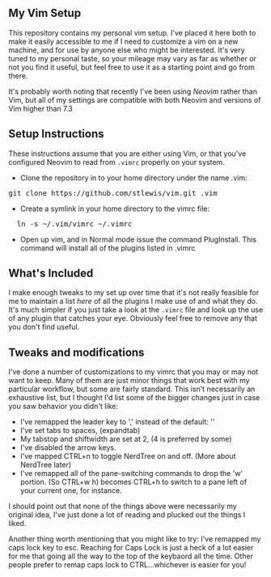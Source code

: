 ## My Vim Setup

This repository contains my personal vim setup. I've placed it here both to make it easily accessible to me if I need to customize a vim on a new machine, and for use by anyone else who might be interested. It's very tuned to my personal taste, so your mileage may vary as far as whether or not you find it useful, but feel free to use it as a starting point and go from there.

It's probably worth noting that recently I've been using _Neovim_ rather than Vim, but all of my settings are compatible with both Neovim and versions of Vim higher than 7.3


## Setup Instructions

These instructions assume that you are either using Vim, or that you've configured Neovim to read from `.vimrc` properly on your system.


* Clone the repository in to your home directory under the name .vim:
<pre>git clone https://github.com/stlewis/vim.git .vim</pre>

* Create a symlink in your home directory to the vimrc file:
<pre>
  ln -s ~/.vim/vimrc ~/.vimrc
</pre>

* Open up vim, and in Normal mode issue the command PlugInstall.  This command will install all of the plugins listed in .vimrc

## What's Included

I make enough tweaks to my set up over time that it's not really feasible for me to maintain a list _here_ of all the plugins I make use of and what they do. It's much simpler if you just take a look at the `.vimrc` file and look up the use of any plugin that catches your eye. Obviously feel free to remove any that you don't find useful.


## Tweaks and modifications

I've done a number of customizations to my vimrc that you may or may not want to keep. Many of them are just minor things that work best with my particular workflow, but some are fairly standard. This isn't necessarily an exhaustive list, but I thought I'd list some of the bigger changes just in case you saw behavior you didn't like:

* I've remapped the leader key to ',' instead of the default: '\'
* I've set tabs to spaces, (expandtab)
* My tabstop and shiftwidth are set at 2, (4 is preferred by some)
* I've disabled the arrow keys.
* I've mapped CTRL+n to toggle NerdTree on and off. (More about NerdTree later)
* I've remapped all of the pane-switching commands to drop the 'w' portion. (So CTRL+w h) becomes CTRL+h to switch to a pane left of your current one, for instance.

I should point out that none of the things above were necessarily my original idea, I've just done a lot of reading and plucked out the things I liked.

Another thing worth mentioning that you might like to try:  I've remapped my caps lock key to esc.  Reaching for Caps Lock is just a heck of a lot easier for me that going all the way to the top of the keybaord all the time.  Other people prefer to remap caps lock to CTRL...whichever is easier for you!


